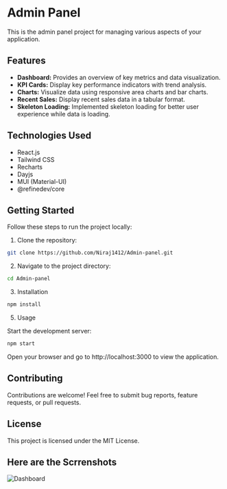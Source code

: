 # Admin Panel

This is the admin panel project for managing various aspects of your application.

## Features

- **Dashboard:** Provides an overview of key metrics and data visualization.
- **KPI Cards:** Display key performance indicators with trend analysis.
- **Charts:** Visualize data using responsive area charts and bar charts.
- **Recent Sales:** Display recent sales data in a tabular format.
- **Skeleton Loading:** Implemented skeleton loading for better user experience while data is loading.

## Technologies Used

- React.js
- Tailwind CSS
- Recharts
- Dayjs
- MUI (Material-UI)
- @refinedev/core

## Getting Started

Follow these steps to run the project locally:

1. Clone the repository:

```bash
git clone https://github.com/Niraj1412/Admin-panel.git
```
2. Navigate to the project directory:

```bash
cd Admin-panel
```

3. Installation

```bash
npm install
```

5. Usage

Start the development server:

```bash
npm start
```

Open your browser and go to http://localhost:3000 to view the application.

## Contributing
Contributions are welcome! Feel free to submit bug reports, feature requests, or pull requests.

## License
This project is licensed under the MIT License.


## Here are the Scrrenshots

![Dashboard](https://drive.google.com/file/d/1oEVsWDg6PurNNUrePP4INh60hGxDxnTm/view?usp=sharing)

